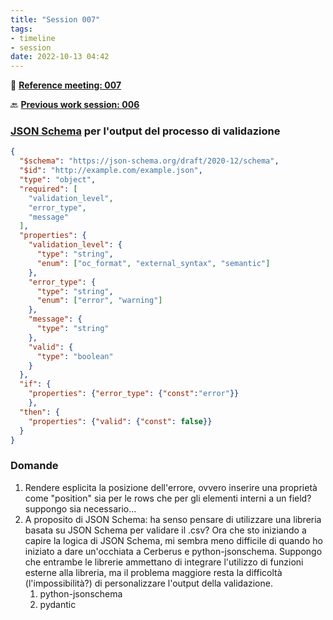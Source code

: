 ```yaml
---
title: "Session 007"
tags:
- timeline
- session
date: 2022-10-13 04:42
---
```

<span 
		class='ob-timelines'
		data-date="2022-10-13-00">
</span>

👥 [**Reference meeting: 007**](notes/meetings/meeting%20007.md)

🔙 [**Previous work session: 006**](notes/sessions/session%20006.md)

### [JSON Schema](https://json-schema.org/) per l'output del processo di validazione

```json {title="C:\Users\media\Desktop\report\report.json"}
{  
  "$schema": "https://json-schema.org/draft/2020-12/schema",  
  "$id": "http://example.com/example.json",  
  "type": "object",  
  "required": [  
    "validation_level",  
    "error_type",  
    "message"  
  ],  
  "properties": {  
    "validation_level": {  
      "type": "string",  
      "enum": ["oc_format", "external_syntax", "semantic"]  
    },  
    "error_type": {  
      "type": "string",  
      "enum": ["error", "warning"]  
    },  
    "message": {  
      "type": "string"  
    },  
    "valid": {  
      "type": "boolean"  
    }  
  },  
  "if": {  
    "properties": {"error_type": {"const":"error"}}  
    },  
  "then": {  
    "properties": {"valid": {"const": false}}  
  }  
}
```


### Domande
1. Rendere esplicita la posizione dell'errore, ovvero inserire una proprietà come "position" sia per le rows che per gli elementi interni a un field? suppongo sia necessario...
2. A proposito di JSON Schema: ha senso pensare di utilizzare una libreria basata su JSON Schema per validare il .csv? Ora che sto iniziando a capire la logica di JSON Schema, mi sembra meno difficile di quando ho iniziato a dare un'occhiata a Cerberus e python-jsonschema. Suppongo che entrambe le librerie ammettano di integrare l'utilizzo di funzioni esterne alla libreria, ma il problema maggiore resta la difficoltà (l'impossibilità?) di personalizzare l'output della validazione.
	1. python-jsonschema
	2. pydantic